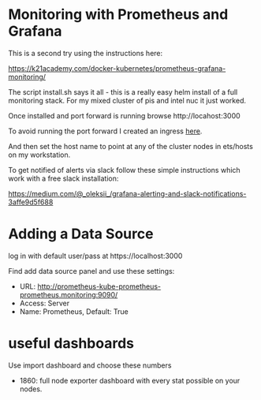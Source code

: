# Monitoring with Prometheus and Grafana

This is a second try using the instructions here:

https://k21academy.com/docker-kubernetes/prometheus-grafana-monitoring/

The script install.sh says it all - this is a really easy helm install
of a full monitoring stack. For my mixed cluster of pis and intel nuc
it just worked.

Once installed and port forward is running browse http://locahost:3000

To avoid running the port forward I created an ingress [here](../ingress-nginx/grafana-ingress.yaml).

And then set the host name to point at any of the cluster nodes in ets/hosts
on my workstation.

To get notified of alerts via slack follow these simple instructions which
work with a free slack installation:

https://medium.com/@_oleksii_/grafana-alerting-and-slack-notifications-3affe9d5f688

# Adding a Data Source

log in with default user/pass at https://localhost:3000

Find add data source panel and use these settings:

- URL: http://prometheus-kube-prometheus-prometheus.monitoring:9090/
- Access: Server
- Name: Prometheus, Default: True

# useful dashboards

Use import dashboard and choose these numbers

- 1860: full node exporter dashboard with every stat possible on your nodes.
